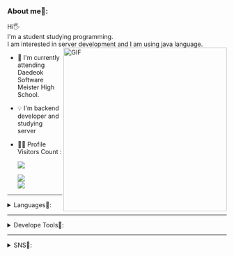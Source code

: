 
  ### About me👻:
Hi🖐<br/>
I'm a student studying programming.<br/>
I am interested in server development and I am using java language.
<img align="right" width="375" alt="GIF" src="https://github.com/vimalverma558/vimalverma558/blob/v2/img/dino.gif" />

- 📝 I'm currently attending Daedeok Software Meister High School.
- 💡  I'm backend developer and studying server
- 🙇‍♂️ Profile Visitors Count :
  
  ![](https://visitor-badge.glitch.me/badge?page_id=choisunghyun0424
)
  
  <img src="https://github-readme-stats.anuraghazra1.vercel.app/api?username=choisunghyun0424&show_icons=true&include_all_commits=true&theme=material-palenight"/>
  <br>
  <img src="https://github-readme-stats.vercel.app/api/top-langs/?username=choisunghyun&hide=r,jupyter%20notebook,c%23&count_private=true&langs_count=10&theme=material-palenight"/>
---
  
<details>
<summary>
Languages💬:
</summary>
<br/>
<code><img height="20" src="https://img.icons8.com/color/48/000000/java-coffee-cup-logo--v1.png"></code>
<code><img height="20" src="https://img.icons8.com/color/48/000000/spring-logo.png"></code>
<code><img height="20" src="https://img.icons8.com/color/48/000000/c-programming.png"></code> 
<code><img height="20" src="https://img.icons8.com/color/48/000000/c-plus-plus-logo.png"></code>
</details>

---
  
<details>
<summary>
Develope Tools🔨:
</summary>
<br/>
<code><img height="20" src="https://img.icons8.com/color/48/000000/visual-studio-2019.png"></code>
<code><img height="20" src="https://img.icons8.com/color/48/000000/visual-studio-code-2019.png"></code>
<code><img height="20" src="https://img.icons8.com/color/48/000000/intellij-idea.png"></code>
<code><img height="20" src="https://img.icons8.com/color/48/000000/notion--v1.png"></code>
<code><img height="20" src="https://img.icons8.com/windows/32/000000/gitkraken.png"></code>
</details>

---

<details>
<summary>
SNS🍍:
</summary>
<br/>
</a> <a href="https://instagram.com/fivepxint"> <img src="http://img.shields.io/badge/-Instagram-black?style=flat&logo=Instagram&link=https://https://www.instagram.com/choi_da__cheese/"
</details>
